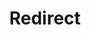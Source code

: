﻿---
layout: src/layouts/Redirect.astro
title: Redirect
redirect: https://octopus.com/docs/octopus-rest-api/cli/octopus-deployment-target-listening-tentacle-view
pubDate:  2023-01-01
navSearch: false
navSitemap: false
navMenu: false
---
